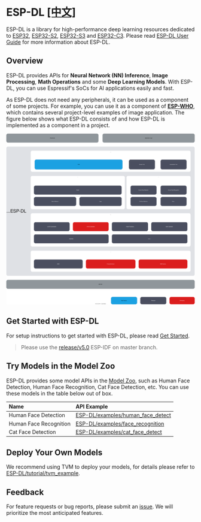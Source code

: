 # ESP-DL [[中文]](./README_cn.md)

ESP-DL is a library for high-performance deep learning resources dedicated to [ESP32](https://www.espressif.com/en/products/socs/esp32), [ESP32-S2](https://www.espressif.com/en/products/socs/esp32-s2), [ESP32-S3](https://www.espressif.com/en/products/socs/esp32-s3) and [ESP32-C3](https://www.espressif.com/en/products/socs/esp32-c3).
Please read [ESP-DL User Guide](https://docs.espressif.com/projects/esp-dl/en/latest/esp32/index.html) for more information about ESP-DL.


## Overview

ESP-DL provides APIs for **Neural Network (NN) Inference**, **Image Processing**, **Math Operations** and some **Deep Learning Models**. With ESP-DL, you can use Espressif's SoCs for AI applications easily and fast.

As ESP-DL does not need any peripherals, it can be used as a component of some projects. For example, you can use it as a component of **[ESP-WHO](https://github.com/espressif/esp-who)**, which contains several project-level examples of image application. The figure below shows what ESP-DL consists of and how ESP-DL is implemented as a component in a project.

<p align="center">
    <img width="%" src="./docs/_static/architecture_en.drawio.svg">
</p>


## Get Started with ESP-DL

For setup instructions to get started with ESP-DL, please read [Get Started](./docs/en/get_started.md).

> Please use the [release/v5.0](https://github.com/espressif/esp-idf/tree/release/v5.0) ESP-IDF on master branch.



## Try Models in the Model Zoo

ESP-DL provides some model APIs in the [Model Zoo](./include/model_zoo), such as Human Face Detection, Human Face Recognition, Cat Face Detection, etc. You can use these models in the table below out of box.

| Name                 | API Example                                                  |
| :-------------------- | :------------------------------------------------------------ |
| Human Face Detection | [ESP-DL/examples/human_face_detect](examples/human_face_detect) |
| Human Face Recognition | [ESP-DL/examples/face_recognition](examples/face_recognition)  |
| Cat Face Detection | [ESP-DL/examples/cat_face_detect](examples/cat_face_detect)  |


## Deploy Your Own Models

We recommend using TVM to deploy your models, for details please refer to [ESP-DL/tutorial/tvm_example](tutorial/tvm_example).


## Feedback

For feature requests or bug reports, please submit an [issue](https://github.com/espressif/esp-dl/issues). We will prioritize the most anticipated features.
